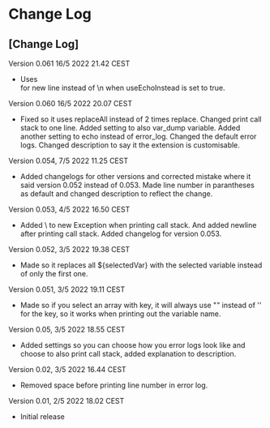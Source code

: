 # Change Log


## [Change Log]
Version 0.061 16/5 2022 21.42 CEST
- Uses <br> for new line instead of \n when useEchoInstead is set to true.

Version 0.060 16/5 2022 20.07 CEST
- Fixed so it uses replaceAll instead of 2 times replace. Changed print call stack to one line. Added setting to also var_dump variable. Added another setting to echo instead of error_log. Changed the default error logs. Changed description to say it the extension is customisable.

Version 0.054, 7/5 2022 11.25 CEST
- Added changelogs for other versions and corrected mistake where it said version 0.052 instead of 0.053. Made line number in parantheses as default and changed description to reflect the change.

Version 0.053, 4/5 2022 16.50 CEST
- Added \ to new Exception when printing call stack. And added newline after printing call stack. Added changelog for version 0.053.

Version 0.052, 3/5 2022 19.38 CEST
- Made so it replaces all ${selectedVar} with the selected variable instead of only the first one.

Version 0.051, 3/5 2022 19.11 CEST
- Made so if you select an array with key, it will always use "" instead of '' for the key, so it works when printing out the variable name.

Version 0.05, 3/5 2022 18.55 CEST
- Added settings so you can choose how you error logs look like and choose to also print call stack, added explanation to description.

Version 0.02, 3/5 2022 16.44 CEST
- Removed space before printing line number in error log.

Version 0.01, 2/5 2022 18.02 CEST
- Initial release  